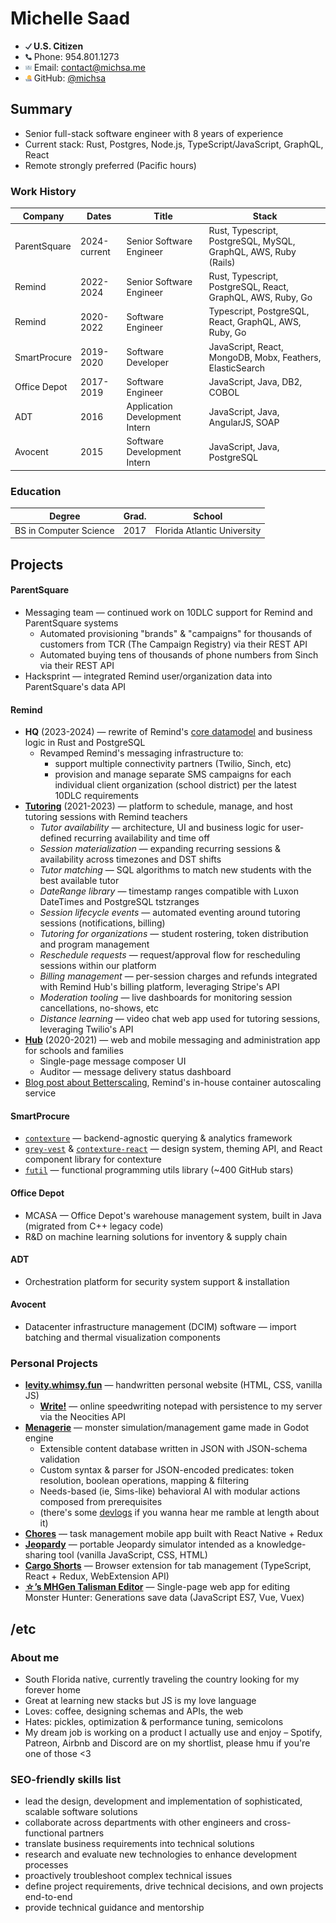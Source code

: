 # Michelle Saad

- **<img src="svg/check-mark.svg" width=10 height=10 /> U.S. Citizen**
- <img src="svg/telephone-receiver.svg" width=10 height=10 /> Phone: 954.801.1273
- <img src="svg/e-mail.svg" width=10 height=10 /> Email: contact@michsa.me
- <img src="svg/woman-technologist.svg" width=10 height=10 /> GitHub: [@michsa](https://github.com/michsa)

## Summary

- Senior full-stack software engineer with 8 years of experience
- Current stack: Rust, Postgres, Node.js, TypeScript/JavaScript, GraphQL, React
- Remote strongly preferred (Pacific hours)

### Work History

| Company      | Dates        | Title                          | Stack                                                           |
| ------------ | ------------ | ------------------------------ | --------------------------------------------------------------- |
| ParentSquare | 2024-current | Senior Software Engineer       | Rust, Typescript, PostgreSQL, MySQL, GraphQL, AWS, Ruby (Rails) |
| Remind       | 2022-2024    | Senior Software Engineer       | Rust, Typescript, PostgreSQL, React, GraphQL, AWS, Ruby, Go     |
| Remind       | 2020-2022    | Software Engineer              | Typescript, PostgreSQL, React, GraphQL, AWS, Ruby, Go           |
| SmartProcure | 2019-2020    | Software Developer             | JavaScript, React, MongoDB, Mobx, Feathers, ElasticSearch       |
| Office Depot | 2017-2019    | Software Engineer              | JavaScript, Java, DB2, COBOL                                    |
| ADT          | 2016         | Application Development Intern | JavaScript, Java, AngularJS, SOAP                               |
| Avocent      | 2015         | Software Development Intern    | JavaScript, Java, PostgreSQL                                    |

### Education

| Degree                 | Grad. | School                      |
| ---------------------- | ----- | --------------------------- |
| BS in Computer Science | 2017  | Florida Atlantic University |

## Projects

#### ParentSquare

- Messaging team — continued work on 10DLC support for Remind and ParentSquare systems
  - Automated provisioning "brands" & "campaigns" for thousands of customers from TCR (The Campaign Registry) via their REST API
  - Automated buying tens of thousands of phone numbers from Sinch via their REST API
- Hacksprint — integrated Remind user/organization data into ParentSquare's data API

#### Remind

- **HQ** (2023-2024) — rewrite of Remind's [core datamodel](https://engineering.remind.com/Transitive-Closure-In-PostgreSQL/) and business logic in Rust and PostgreSQL
  - Revamped Remind's messaging infrastructure to:
    - support multiple connectivity partners (Twilio, Sinch, etc)
    - provision and manage separate SMS campaigns for each individual client organization (school district) per the latest 10DLC requirements
- [**Tutoring**](https://www.remind.com/tutoring) (2021-2023) — platform to schedule, manage, and host tutoring sessions with Remind teachers
  - *Tutor availability* — architecture, UI and business logic for user-defined recurring availability and time off
  - *Session materialization* — expanding recurring sessions & availability across timezones and DST shifts
  - *Tutor matching* — SQL algorithms to match new students with the best available tutor
  - *DateRange library* — timestamp ranges compatible with Luxon DateTimes and PostgreSQL tstzranges
  - *Session lifecycle events* — automated eventing around tutoring sessions (notifications, billing)
  - *Tutoring for organizations* — student rostering, token distribution and program management
  - *Reschedule requests* — request/approval flow for rescheduling sessions within our platform
  - *Billing management* — per-session charges and refunds integrated with Remind Hub's billing platform, leveraging Stripe's API
  - *Moderation tooling* — live dashboards for monitoring session cancellations, no-shows, etc
  - *Distance learning* — video chat web app used for tutoring sessions, leveraging Twilio's API
- [**Hub**](https://www.remind.com/hub) (2020-2021) — web and mobile messaging and administration app for schools and families
  - Single-page message composer UI
  - Auditor — message delivery status dashboard
- [Blog post about Betterscaling](https://engineering.remind.com/betterscaling/), Remind's in-house container autoscaling service

#### SmartProcure

- [`contexture`](https://github.com/smartprocure/contexture) — backend-agnostic querying & analytics framework
- [`grey-vest`](https://github.com/smartprocure/grey-vest) & [`contexture-react`](https://github.com/smartprocure/contexture-react) — design system, theming API, and React component library for contexture
- [`futil`](https://github.com/smartprocure/futil-js) — functional programming utils library (~400 GitHub stars)

#### Office Depot

- MCASA — Office Depot's warehouse management system, built in Java (migrated from C++ legacy code)
- R&D on machine learning solutions for inventory & supply chain

#### ADT

- Orchestration platform for security system support & installation

#### Avocent

- Datacenter infrastructure management (DCIM) software — import batching and thermal visualization components

### Personal Projects

- **[levity.whimsy.fun](https://levity.whimsy.fun)** — handwritten personal website (HTML, CSS, vanilla JS)
  - **[Write!](https://levity.whimsy.fun/write/about)** — online speedwriting notepad with persistence to my server via the Neocities API
- **[Menagerie](https://github.com/sand-bird/menagerie)** — monster simulation/management game made in Godot engine
  - Extensible content database written in JSON with JSON-schema validation
  - Custom syntax & parser for JSON-encoded predicates: token resolution, boolean operations, mapping & filtering
  - Needs-based (ie, Sims-like) behavioral AI with modular actions composed from prerequisites
  - (there's some [devlogs](https://vimeo.com/user204385298) if you wanna hear me ramble at length about it)
- **[Chores](https://github.com/michsa/chores)** — task management mobile app built with React Native + Redux
- **[Jeopardy](https://github.com/michsa/jeopardy)** — portable Jeopardy simulator intended as a knowledge-sharing tool (vanilla JavaScript, CSS, HTML)
- **[Cargo Shorts](https://github.com/michsa/cargo-shorts)** — Browser extension for tab management (TypeScript, React + Redux, WebExtension API)
- **[☆’s MHGen Talisman Editor](https://sand-bird.github.io/talismans)** — Single-page web app for editing Monster Hunter: Generations save data (JavaScript ES7, Vue, Vuex)

## /etc

### About me

- South Florida native, currently traveling the country looking for my forever home
- Great at learning new stacks but JS is my love language
- Loves: coffee, designing schemas and APIs, the web
- Hates: pickles, optimization & performance tuning, semicolons
- My dream job is working on a product I actually use and enjoy – Spotify, Patreon, Airbnb and Discord are on my shortlist, please hmu if you're one of those <3

### SEO-friendly skills list

- lead the design, development and implementation of sophisticated, scalable software solutions
- collaborate across departments with other engineers and cross-functional partners
- translate business requirements into technical solutions
- research and evaluate new technologies to enhance development processes
- proactively troubleshoot complex technical issues
- define project requirements, drive technical decisions, and own projects end-to-end
- provide technical guidance and mentorship
